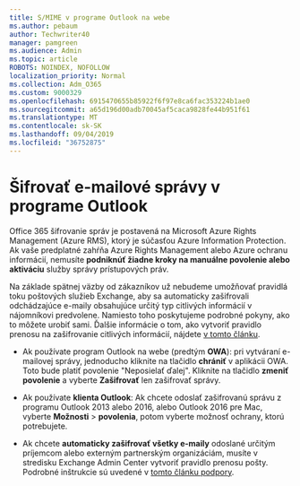 ```yaml
---
title: S/MIME v programe Outlook na webe
ms.author: pebaum
author: Techwriter40
manager: pamgreen
ms.audience: Admin
ms.topic: article
ROBOTS: NOINDEX, NOFOLLOW
localization_priority: Normal
ms.collection: Adm_O365
ms.custom: 9000329
ms.openlocfilehash: 6915470655b85922f6f97e8ca6fac353224b1ae0
ms.sourcegitcommit: a65d196d00adb70045af5caca9828fe44b951f61
ms.translationtype: MT
ms.contentlocale: sk-SK
ms.lasthandoff: 09/04/2019
ms.locfileid: "36752875"
---
```

# <a name="encrypt-email-messages-in-outlook"></a>Šifrovať e-mailové správy v programe Outlook

Office 365 šifrovanie správ je postavená na Microsoft Azure Rights Management (Azure RMS), ktorý je súčasťou Azure Information Protection. Ak vaše predplatné zahŕňa Azure Rights Management alebo Azure ochranu informácií, nemusíte **podniknúť žiadne kroky na manuálne povolenie alebo aktiváciu** služby správy prístupových práv.

Na základe spätnej väzby od zákazníkov už nebudeme umožňovať pravidlá toku poštových služieb Exchange, aby sa automaticky zašifrovali odchádzajúce e-maily obsahujúce určitý typ citlivých informácií v nájomníkovi predvolene. Namiesto toho poskytujeme podrobné pokyny, ako to môžete urobiť sami. Ďalšie informácie o tom, ako vytvoriť pravidlo prenosu na zašifrovanie citlivých informácií, nájdete [v tomto článku](https://aka.ms/OmeEtr).

- Ak používate program Outlook na webe (predtým **OWA**): pri vytváraní e-mailovej správy, jednoducho kliknite na tlačidlo **chrániť** v aplikácii OWA. Toto bude platiť povolenie "Neposielať ďalej". Kliknite na tlačidlo **zmeniť povolenie** a vyberte **Zašifrovať** len zašifrovať správy.

- Ak používate **klienta Outlook**: Ak chcete odoslať zašifrovanú správu z programu Outlook 2013 alebo 2016, alebo Outlook 2016 pre Mac, vyberte **Možnosti** > **povolenia**, potom vyberte možnosť ochrany, ktorú potrebujete.

- Ak chcete **automaticky zašifrovať všetky e-maily** odoslané určitým príjemcom alebo externým partnerským organizáciám, musíte v stredisku Exchange Admin Center vytvoriť pravidlo prenosu pošty. Podrobné inštrukcie sú uvedené v [tomto článku podpory](https://docs.microsoft.com/office365/securitycompliance/define-mail-flow-rules-to-encrypt-email#create-a-mail-flow-rule-to-encrypt-email-messages-with-the-new-ome-capabilities).

